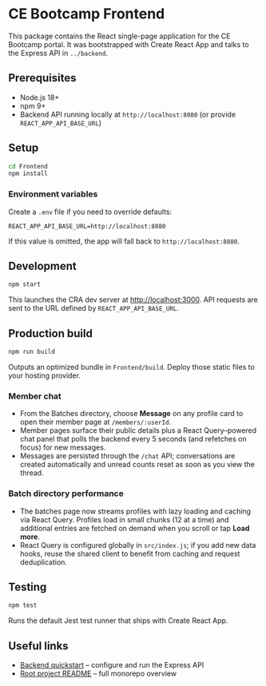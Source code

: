 # CE Bootcamp Frontend

This package contains the React single-page application for the CE Bootcamp portal. It was bootstrapped with Create React App and talks to the Express API in `../backend`.

## Prerequisites

- Node.js 18+
- npm 9+
- Backend API running locally at `http://localhost:8080` (or provide `REACT_APP_API_BASE_URL`)

## Setup

```bash
cd Frontend
npm install
```

### Environment variables

Create a `.env` file if you need to override defaults:

```
REACT_APP_API_BASE_URL=http://localhost:8080
```

If this value is omitted, the app will fall back to `http://localhost:8080`.

## Development

```bash
npm start
```

This launches the CRA dev server at <http://localhost:3000>. API requests are sent to the URL defined by `REACT_APP_API_BASE_URL`.

## Production build

```bash
npm run build
```

Outputs an optimized bundle in `Frontend/build`. Deploy those static files to your hosting provider.

### Member chat

- From the Batches directory, choose **Message** on any profile card to open their member page at `/members/:userId`.
- Member pages surface their public details plus a React Query–powered chat panel that polls the backend every 5 seconds (and refetches on focus) for new messages.
- Messages are persisted through the `/chat` API; conversations are created automatically and unread counts reset as soon as you view the thread.

### Batch directory performance

- The batches page now streams profiles with lazy loading and caching via React Query. Profiles load in small chunks (12 at a time) and additional entries are fetched on demand when you scroll or tap **Load more**.
- React Query is configured globally in `src/index.js`; if you add new data hooks, reuse the shared client to benefit from caching and request deduplication.

## Testing

```bash
npm test
```

Runs the default Jest test runner that ships with Create React App.

## Useful links

- [Backend quickstart](../backend/README.md) – configure and run the Express API
- [Root project README](../README.md) – full monorepo overview